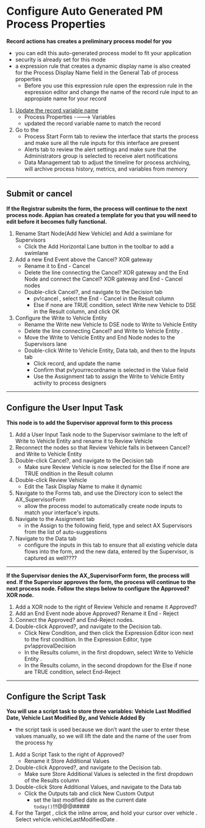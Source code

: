 # Configure Auto Generated PM Process Properties
**Record actions has creates a preliminary process model for you**
- you can edit this auto-generated process model to fit your application
- security is already set for this mode
- a expression rule that creates a dynamic display name is also created for the Process Display Name field in the General Tab of process properties
    -  Before you use this expression rule open the expression rule in the expression editor and change the name of the record rule input to an appropiate name for your record

1. [Update the record variable name](../../docs/Exercise%208_%20Process%20Modeling%20101%2C%20Part%201(5).pdf)
    - Process Properties ----> Variables
    - updated the record variable name to match the record
2. Go to the 
    - Process Start Form tab to review the interface that starts the process and make sure all the rule inputs for this interface are present 
    - Alerts tab to review the alert settings and make sure that the Administrators group is selected to receive alert notifications
    - Data Management tab to adjust the timeline for process archiving, will archive process history, metrics, and variables from memory
_______________________________________
## Submit or cancel
**If the Registrar submits the form, the process will continue to the next process node. Appian has created a template for you that you will need to edit before it becomes fully functional.**

1. Rename Start Node(Add New Vehicle) and Add a swimlane for Supervisors 
    - Click the Add Horizontal Lane button in the toolbar to add a swimlane
2. Add a new  End Event  above the Cancel? XOR gateway
    - Rename it to  End - Cancel
    -  Delete the  line  connecting the  Cancel? XOR gateway and the End Node and connect the  Cancel? XOR gateway and End - Cancel nodes 
    - Double-click  Cancel?, and navigate to the  Decision  tab
        - pv!cancel  , select the  End - Cancel  in the  Result  column
        - Else if none are TRUE condition, select Write new Vehicle to DSE in the Result column, and click OK
3. Configure the Write to Vehicle Entity 
    - Rename the Write new Vehicle to DSE node to Write to Vehicle Entity
    - Delete the line connecting Cancel? and Write to Vehicle Entity  . 
    - Move the Write to Vehicle Entity and End Node nodes to the Supervisors lane
    - Double-click Write to Vehicle Entity, Data tab, and then to the Inputs tab
        - Click record, and update the name
        - Confirm that  pv!yourrecordname is selected in the Value field
        - Use the Assignment tab to assign  the Write to Vehicle Entity activity to process designers
___________________________________________

## Configure the User Input Task 
**This node is to add the Supervisor approval form to this process**
1. Add a User Input Task  node to the Supervisor swimlane to the left of Write to Vehicle Entity and rename it to Review Vehicle
2. Reconnect the nodes so that  Review Vehicle  falls in  between  Cancel?  and  Write to 
 Vehicle Entity
3. Double-click  Cancel?, and navigate to the Decision tab
    - Make sure Review Vehicle is now selected for the Else if none are TRUE ondition in the Result column
4. Double-click Review Vehicle
    - Edit the Task Display Name to make it dynamic 
5. Navigate to the Forms tab, and use the Directory icon to select the AX_SupervisorForm
    - allow the process model to automatically create node inputs to match your interface's inputs. 
6. Navigate to the  Assignment  tab
    - in the Assign to the following  field, type and select AX Supervisors  from the list of auto-suggestions
7. Navigate to the Data  tab
    - configure the inputs in this tab to ensure that all existing vehicle data flows into the form, and the new data, entered by the Supervisor, is captured as well????
____________________________________________
**If the Supervisor denies the AX_SupervisorForm form, the process will end. If the Supervisor approves the form, the process will continue to the next process node. Follow the steps below to configure the Approved? XOR node.**


1. Add a XOR node to the right of Review Vehicle and rename it Approved? 
2. Add an End Event node above Approved? Rename it End - Reject  
3. Connect the Approved? and End-Reject nodes. 
4. Double-click Approved?, and navigate to the Decision tab. 
    - Click New Condition, and then click the Expression Editor icon next to the first condition. In the Expression Editor, type pv!approvalDecision
    - In the Results column, in the first dropdown, select  Write to Vehicle Entity  . 
    - In the Results column, in the second dropdown for the Else if none are TRUE condition, select End-Reject

________________________________________________________________________________________

## Configure the Script Task 
**You will use a script task to store three variables: Vehicle Last Modified Date, Vehicle Last Modified By, and Vehicle Added By**
- the script task is used because we don’t want the user to enter these 
 values manually, so we will lift the date and the name of the user from the process 
 hy
1. Add a Script Task to the right of Approved?
    - Rename it Store Additional Values
2. Double-click Approved?, and navigate to the Decision tab. 
    - Make sure Store Additional Values is selected in the first dropdown of the  Results column
4. Double-click Store Additional Values, and navigate to the Data tab
    - Click the Outputs tab and click New Custom Output
        - set the last modified date as the current date `today()`!!!@@@#####
 6.   For the  Target  , click the  inline arrow,  and hold your  cursor over  vehicle  . Select 
 vehicle.vehicleLastModifiedDate  . 






